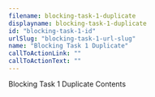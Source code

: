 ```yaml
---
filename: blocking-task-1-duplicate
displayname: blocking-task-1-duplicate
id: "blocking-task-1-id"
urlSlug: "blocking-task-1-url-slug"
name: "Blocking Task 1 Duplicate"
callToActionLink: ""
callToActionText: ""
---
```


Blocking Task 1 Duplicate Contents
